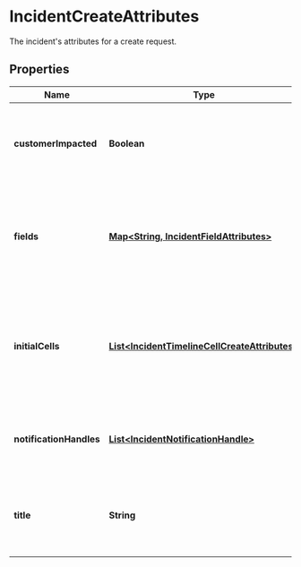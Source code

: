 # IncidentCreateAttributes

The incident's attributes for a create request.

## Properties

| Name                    | Type                                                                                            | Description                                                                                | Notes      |
| ----------------------- | ----------------------------------------------------------------------------------------------- | ------------------------------------------------------------------------------------------ | ---------- |
| **customerImpacted**    | **Boolean**                                                                                     | A flag indicating whether the incident caused customer impact.                             |
| **fields**              | [**Map&lt;String, IncidentFieldAttributes&gt;**](IncidentFieldAttributes.md)                    | A condensed view of the user-defined fields for which to create initial selections.        | [optional] |
| **initialCells**        | [**List&lt;IncidentTimelineCellCreateAttributes&gt;**](IncidentTimelineCellCreateAttributes.md) | An array of initial timeline cells to be placed at the beginning of the incident timeline. | [optional] |
| **notificationHandles** | [**List&lt;IncidentNotificationHandle&gt;**](IncidentNotificationHandle.md)                     | Notification handles that will be notified of the incident at creation.                    | [optional] |
| **title**               | **String**                                                                                      | The title of the incident, which summarizes what happened.                                 |
